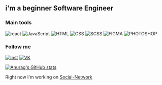 ## i'm a beginner Software Engineer

### Main tools

![react](https://img.shields.io/badge/-React-000?style=for-the-badge&logo=React&logoColor=FFFFFF)
![JavaScript](https://img.shields.io/badge/-JavaScript-F7E01D?style=for-the-badge&logo=javascript&logoColor=000000)
![HTML](https://img.shields.io/badge/-html5-E44D25?style=for-the-badge&logo=html5&logoColor=000000)
![CSS](https://img.shields.io/badge/-CSS3-017DC7?style=for-the-badge&logo=css3&logoColor=000000)
![SCSS](https://img.shields.io/badge/-Sass-C6568C?style=for-the-badge&logo=Sass&logoColor=000000)
![FIGMA](https://img.shields.io/badge/-Figma-000000?style=for-the-badge&logo=figma&logoColor=FFFFFF)
![PHOTOSHOP](https://img.shields.io/badge/-Photoshop-001833?style=for-the-badge&logo=AdobePhotoshop&logoColor=FFFFFF)



### Follow me

[![inst](https://img.shields.io/badge/-instagram-000000?style=for-the-badge&logo=instagram&logoColor=FFFFFF)](https://www.instagram.com/alloveformymom/)
[![VK](https://img.shields.io/badge/-VKONTAKTE-000000?style=for-the-badge&logo=VK&logoColor=FFFFFF)](https://vk.com/salutkishukekaterine)

[![Anurag's GitHub stats](https://github-readme-stats.vercel.app/api?username=devloliconic&show_icons=true&theme=dark&icon_color=fff&hide_border=true)](https://github.com/anuraghazra/github-readme-stats)

Right now I'm working on [Social-Network](https://github.com/devloliconic/Social-Network)
